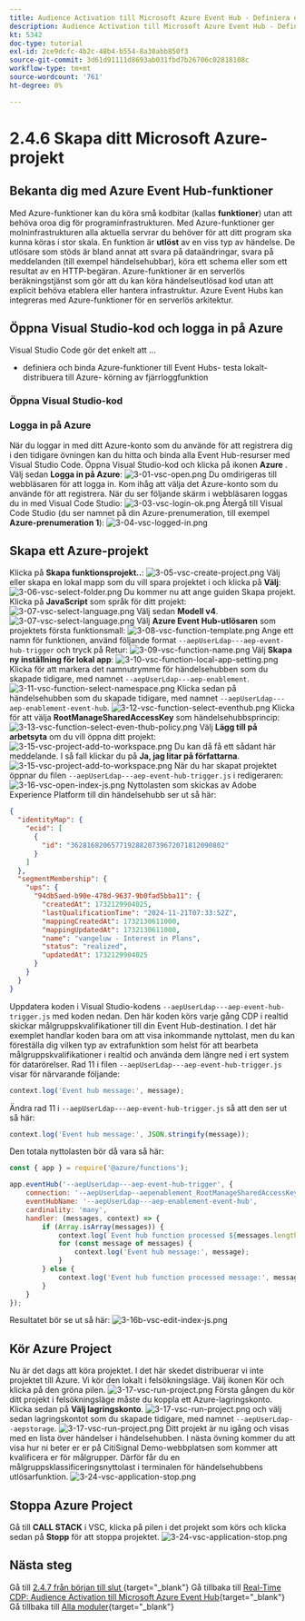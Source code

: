 ```yaml
---
title: Audience Activation till Microsoft Azure Event Hub - Definiera en Azure-funktion
description: Audience Activation till Microsoft Azure Event Hub - Definiera en Azure-funktion
kt: 5342
doc-type: tutorial
exl-id: 2ce9dcfc-4b2c-48b4-b554-8a30abb850f3
source-git-commit: 3d61d91111d8693ab031fbd7b26706c02818108c
workflow-type: tm+mt
source-wordcount: '761'
ht-degree: 0%

---
```


# 2.4.6 Skapa ditt Microsoft Azure-projekt

## Bekanta dig med Azure Event Hub-funktioner

Med Azure-funktioner kan du köra små kodbitar (kallas **funktioner**) utan att behöva oroa dig för programinfrastrukturen. Med Azure-funktioner ger molninfrastrukturen alla aktuella servrar du behöver för att ditt program ska kunna köras i stor skala.
En funktion är **utlöst** av en viss typ av händelse. De utlösare som stöds är bland annat att svara på dataändringar, svara på meddelanden (till exempel händelsehubbar), köra ett schema eller som ett resultat av en HTTP-begäran.
Azure-funktioner är en serverlös beräkningstjänst som gör att du kan köra händelseutlösad kod utan att explicit behöva etablera eller hantera infrastruktur.
Azure Event Hubs kan integreras med Azure-funktioner för en serverlös arkitektur.

## Öppna Visual Studio-kod och logga in på Azure

Visual Studio Code gör det enkelt att ...
- definiera och binda Azure-funktioner till Event Hubs- testa lokalt- distribuera till Azure- körning av fjärrloggfunktion

### Öppna Visual Studio-kod

### Logga in på Azure

När du loggar in med ditt Azure-konto som du använde för att registrera dig i den tidigare övningen kan du hitta och binda alla Event Hub-resurser med Visual Studio Code.
Öppna Visual Studio-kod och klicka på ikonen **Azure** .
Välj sedan **Logga in på Azure**:
![3-01-vsc-open.png](./images/301vscopen.png)
Du omdirigeras till webbläsaren för att logga in. Kom ihåg att välja det Azure-konto som du använde för att registrera.
När du ser följande skärm i webbläsaren loggas du in med Visual Code Studio:
![3-03-vsc-login-ok.png](./images/303vscloginok.png)
Återgå till Visual Code Studio (du ser namnet på din Azure-prenumeration, till exempel **Azure-prenumeration 1**):
![3-04-vsc-logged-in.png](./images/304vscloggedin.png)

## Skapa ett Azure-projekt

Klicka på **Skapa funktionsprojekt..**:
![3-05-vsc-create-project.png](./images/vsc2.png)
Välj eller skapa en lokal mapp som du vill spara projektet i och klicka på **Välj**:
![3-06-vsc-select-folder.png](./images/vsc3.png)
Du kommer nu att ange guiden Skapa projekt. Klicka på **JavaScript** som språk för ditt projekt:
![3-07-vsc-select-language.png](./images/vsc4.png)
Välj sedan **Modell v4**.
![3-07-vsc-select-language.png](./images/vsc4a.png)
Välj **Azure Event Hub-utlösaren** som projektets första funktionsmall:
![3-08-vsc-function-template.png](./images/vsc5.png)
Ange ett namn för funktionen, använd följande format `--aepUserLdap---aep-event-hub-trigger` och tryck på Retur:
![3-09-vsc-function-name.png](./images/vsc6.png)
Välj **Skapa ny inställning för lokal app**:
![3-10-vsc-function-local-app-setting.png](./images/vsc7.png)
Klicka för att markera det namnutrymme för händelsehubben som du skapade tidigare, med namnet `--aepUserLdap---aep-enablement`.
![3-11-vsc-function-select-namespace.png](./images/vsc8.png)
Klicka sedan på händelsehubben som du skapade tidigare, med namnet `--aepUserLdap---aep-enablement-event-hub`.
![3-12-vsc-function-select-eventhub.png](./images/vsc9.png)
Klicka för att välja **RootManageSharedAccessKey** som händelsehubbsprincip:
![3-13-vsc-function-select-even-thub-policy.png](./images/vsc10.png)
Välj **Lägg till på arbetsyta** om du vill öppna ditt projekt:
![3-15-vsc-project-add-to-workspace.png](./images/vsc12.png)
Du kan då få ett sådant här meddelande. I så fall klickar du på **Ja, jag litar på författarna**.
![3-15-vsc-project-add-to-workspace.png](./images/vsc12a.png)
När du har skapat projektet öppnar du filen `--aepUserLdap---aep-event-hub-trigger.js` i redigeraren:
![3-16-vsc-open-index-js.png](./images/vsc13.png)
Nyttolasten som skickas av Adobe Experience Platform till din händelsehubb ser ut så här:

```json
{
  "identityMap": {
    "ecid": [
      {
        "id": "36281682065771928820739672071812090802"
      }
    ]
  },
  "segmentMembership": {
    "ups": {
      "94db5aed-b90e-478d-9637-9b0fad5bba11": {
        "createdAt": 1732129904025,
        "lastQualificationTime": "2024-11-21T07:33:52Z",
        "mappingCreatedAt": 1732130611000,
        "mappingUpdatedAt": 1732130611000,
        "name": "vangeluw - Interest in Plans",
        "status": "realized",
        "updatedAt": 1732129904025
      }
    }
  }
}
```

Uppdatera koden i Visual Studio-kodens `--aepUserLdap---aep-event-hub-trigger.js` med koden nedan. Den här koden körs varje gång CDP i realtid skickar målgruppskvalifikationer till din Event Hub-destination. I det här exemplet handlar koden bara om att visa inkommande nyttolast, men du kan föreställa dig vilken typ av extrafunktion som helst för att bearbeta målgruppskvalifikationer i realtid och använda dem längre ned i ert system för datarörelser.
Rad 11 i filen `--aepUserLdap---aep-event-hub-trigger.js` visar för närvarande följande:

```javascript
context.log('Event hub message:', message);
```

Ändra rad 11 i `--aepUserLdap---aep-event-hub-trigger.js` så att den ser ut så här:

```javascript
context.log('Event hub message:', JSON.stringify(message));
```

Den totala nyttolasten bör då vara så här:

```javascript
const { app } = require('@azure/functions');

app.eventHub('--aepUserLdap---aep-event-hub-trigger', {
    connection: '--aepUserLdap--aepenablement_RootManageSharedAccessKey_EVENTHUB',
    eventHubName: '--aepUserLdap---aep-enablement-event-hub',
    cardinality: 'many',
    handler: (messages, context) => {
        if (Array.isArray(messages)) {
            context.log(`Event hub function processed ${messages.length} messages`);
            for (const message of messages) {
                context.log('Event hub message:', message);
            }
        } else {
            context.log('Event hub function processed message:', messages);
        }
    }
});
```


Resultatet bör se ut så här:
![3-16b-vsc-edit-index-js.png](./images/vsc1.png)

## Kör Azure Project

Nu är det dags att köra projektet. I det här skedet distribuerar vi inte projektet till Azure. Vi kör den lokalt i felsökningsläge. Välj ikonen Kör och klicka på den gröna pilen.
![3-17-vsc-run-project.png](./images/vsc14.png)
Första gången du kör ditt projekt i felsökningsläge måste du koppla ett Azure-lagringskonto. Klicka sedan på **Välj lagringskonto**.
![3-17-vsc-run-project.png](./images/vsc14a.png)
och välj sedan lagringskontot som du skapade tidigare, med namnet `--aepUserLdap--aepstorage`.
![3-17-vsc-run-project.png](./images/vsc14b.png)
Ditt projekt är nu igång och visas med en lista över händelser i händelsehubben. I nästa övning kommer du att visa hur ni beter er er på CitiSignal Demo-webbplatsen som kommer att kvalificera er för målgrupper. Därför får du en målgruppsklassificeringsnyttolast i terminalen för händelsehubbens utlösarfunktion.
![3-24-vsc-application-stop.png](./images/vsc18.png)

## Stoppa Azure Project

Gå till **CALL STACK** i VSC, klicka på pilen i det projekt som körs och klicka sedan på **Stopp** för att stoppa projektet.
![3-24-vsc-application-stop.png](./images/vsc17.png)

## Nästa steg

Gå till [2.4.7 från början till slut ](./ex7.md){target="_blank"}
Gå tillbaka till [Real-Time CDP: Audience Activation till Microsoft Azure Event Hub](./segment-activation-microsoft-azure-eventhub.md){target="_blank"}
Gå tillbaka till [Alla moduler](./../../../../overview.md){target="_blank"}
